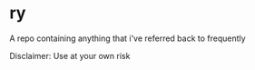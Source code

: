 # ry
A repo containing anything that i've referred back to frequently

Disclaimer: Use at your own risk


